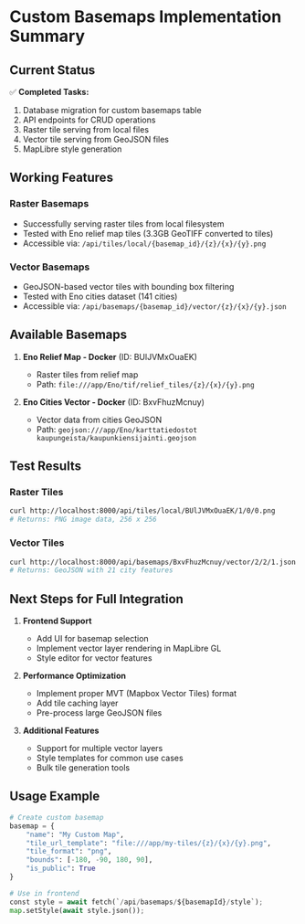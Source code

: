 # Custom Basemaps Implementation Summary

## Current Status

✅ **Completed Tasks:**
1. Database migration for custom basemaps table
2. API endpoints for CRUD operations
3. Raster tile serving from local files
4. Vector tile serving from GeoJSON files
5. MapLibre style generation

## Working Features

### Raster Basemaps
- Successfully serving raster tiles from local filesystem
- Tested with Eno relief map tiles (3.3GB GeoTIFF converted to tiles)
- Accessible via: `/api/tiles/local/{basemap_id}/{z}/{x}/{y}.png`

### Vector Basemaps
- GeoJSON-based vector tiles with bounding box filtering
- Tested with Eno cities dataset (141 cities)
- Accessible via: `/api/basemaps/{basemap_id}/vector/{z}/{x}/{y}.json`

## Available Basemaps

1. **Eno Relief Map - Docker** (ID: BUlJVMxOuaEK)
   - Raster tiles from relief map
   - Path: `file:///app/Eno/tif/relief_tiles/{z}/{x}/{y}.png`

2. **Eno Cities Vector - Docker** (ID: BxvFhuzMcnuy)
   - Vector data from cities GeoJSON
   - Path: `geojson:///app/Eno/karttatiedostot kaupungeista/kaupunkiensijainti.geojson`

## Test Results

### Raster Tiles
```bash
curl http://localhost:8000/api/tiles/local/BUlJVMxOuaEK/1/0/0.png
# Returns: PNG image data, 256 x 256
```

### Vector Tiles
```bash
curl http://localhost:8000/api/basemaps/BxvFhuzMcnuy/vector/2/2/1.json
# Returns: GeoJSON with 21 city features
```

## Next Steps for Full Integration

1. **Frontend Support**
   - Add UI for basemap selection
   - Implement vector layer rendering in MapLibre GL
   - Style editor for vector features

2. **Performance Optimization**
   - Implement proper MVT (Mapbox Vector Tiles) format
   - Add tile caching layer
   - Pre-process large GeoJSON files

3. **Additional Features**
   - Support for multiple vector layers
   - Style templates for common use cases
   - Bulk tile generation tools

## Usage Example

```python
# Create custom basemap
basemap = {
    "name": "My Custom Map",
    "tile_url_template": "file:///app/my-tiles/{z}/{x}/{y}.png",
    "tile_format": "png",
    "bounds": [-180, -90, 180, 90],
    "is_public": True
}

# Use in frontend
const style = await fetch(`/api/basemaps/${basemapId}/style`);
map.setStyle(await style.json());
```